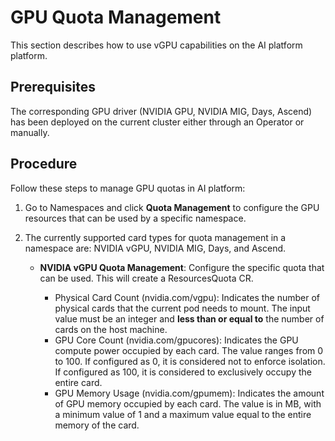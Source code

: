 # GPU Quota Management

This section describes how to use vGPU capabilities on the AI platform platform.

## Prerequisites

The corresponding GPU driver (NVIDIA GPU, NVIDIA MIG, Days, Ascend) has been deployed on the current cluster either through an Operator or manually.

## Procedure

Follow these steps to manage GPU quotas in AI platform:

1. Go to Namespaces and click __Quota Management__ to configure the GPU resources that can be used by a specific namespace.

    

2. The currently supported card types for quota management in a namespace are: NVIDIA vGPU, NVIDIA MIG, Days, and Ascend.

   - **NVIDIA vGPU Quota Management**: Configure the specific quota that can be used. This will create a ResourcesQuota CR.

        - Physical Card Count (nvidia.com/vgpu): Indicates the number of physical cards that the current pod needs to mount. The input value must be an integer and **less than or equal to** the number of cards on the host machine.
        - GPU Core Count (nvidia.com/gpucores): Indicates the GPU compute power occupied by each card. The value ranges from 0 to 100. If configured as 0, it is considered not to enforce isolation. If configured as 100, it is considered to exclusively occupy the entire card.
        - GPU Memory Usage (nvidia.com/gpumem): Indicates the amount of GPU memory occupied by each card. The value is in MB, with a minimum value of 1 and a maximum value equal to the entire memory of the card.

    
